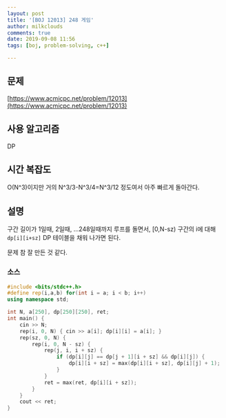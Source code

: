```yaml
---
layout: post
title: '[BOJ 12013] 248 게임'
author: milkclouds
comments: true
date: 2019-09-08 11:56
tags: [boj, problem-solving, c++]

---
```

 

## 문제
[https://www.acmicpc.net/problem/12013](https://www.acmicpc.net/problem/12013)  


## 사용 알고리즘  
DP   


## 시간 복잡도  
O(N^3)이지만 거의 N^3/3-N^3/4=N^3/12 정도여서 아주 빠르게 돌아간다.


## 설명  
구간 길이가 1일때, 2일때, ...248일때까지 루프를 돌면서, [0,N-sz) 구간의 i에 대해 `dp[i][i+sz]` DP 테이블을 채워 나가면 된다.  

문제 참 잘 만든 것 같다.

### 소스  

```cpp
#include <bits/stdc++.h>
#define rep(i,a,b) for(int i = a; i < b; i++)
using namespace std;

int N, a[250], dp[250][250], ret;
int main() {
	cin >> N;
	rep(i, 0, N) { cin >> a[i]; dp[i][i] = a[i]; }
	rep(sz, 0, N) {
		rep(i, 0, N - sz) {
			rep(j, i, i + sz) {
				if (dp[i][j] == dp[j + 1][i + sz] && dp[i][j]) {
					dp[i][i + sz] = max(dp[i][i + sz], dp[i][j] + 1);
				}
			}
			ret = max(ret, dp[i][i + sz]);
		}
	}
	cout << ret;
}
```